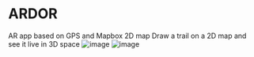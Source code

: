# ARDOR
AR app based on GPS and Mapbox 2D map
Draw a trail on a 2D map and see it live in 3D space
![image](https://user-images.githubusercontent.com/89970476/215428107-7f416379-7095-44ad-8474-efacfa37fa41.png)
![image](https://user-images.githubusercontent.com/89970476/215428383-56dfd953-461f-430e-8a07-11c9b5b02ef7.png)
